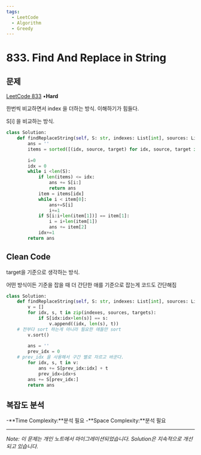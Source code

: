 ```yaml
---
tags:
  - LeetCode
  - Algorithm
  - Greedy
---
```


# 833. Find And Replace in String

## 문제

[LeetCode 833](https://leetcode.com/problems/find-and-replace-in-string/) •**Hard**

한번씩 비교하면서 index 을 더하는 방식. 이해하기가 힘들다.

S[i] 을 비교하는 방식.

```python
class Solution:
    def findReplaceString(self, S: str, indexes: List[int], sources: List[str], targets: List[str]) -> str:
        ans = ''
        items = sorted([(idx, source, target) for idx, source, target in zip(indexes, sources, targets)])
        
        i=0
        idx = 0
        while i <len(S):
            if len(items) <= idx:
                ans += S[i:]
                return ans
            item = items[idx]
            while i < item[0]:
                ans+=S[i]
                i+=1
            if S[i:i+len(item[1])] == item[1]:
                i = i+len(item[1])
                ans += item[2]
            idx+=1
        return ans
```

## Clean Code

target을 기준으로 생각하는 방식.

어떤 방식이든 기준을 잡을 때 더 간단한 애를 기준으로 잡는게 코드도 간단해짐

```python
class Solution:
    def findReplaceString(self, S: str, indexes: List[int], sources: List[str], targets: List[str]) -> str:
        v = []
        for idx, s, t in zip(indexes, sources, targets):
            if S[idx:idx+len(s)] == s:
                v.append((idx, len(s), t))
    # 전부다 sort 하는게 아니라 필요한 애들만 sort
        v.sort()
        
        ans = ''
        prev_idx = 0
    # prev_idx 을 사용해서 구간 별로 자르고 바꾼다.
        for idx, s, t in v:
            ans += S[prev_idx:idx] + t
            prev_idx=idx+s
        ans += S[prev_idx:]
        return ans
```

## 복잡도 분석

-**Time Complexity:**분석 필요
-**Space Complexity:**분석 필요

---

*Note: 이 문제는 개인 노트에서 마이그레이션되었습니다. Solution은 지속적으로 개선되고 있습니다.*
